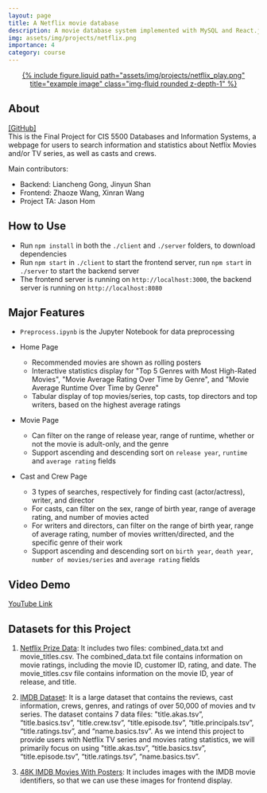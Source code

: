 ```yaml
---
layout: page
title: A Netflix movie database
description: A movie database system implemented with MySQL and React.js.
img: assets/img/projects/netflix.png
importance: 4
category: course
---
```


<div class="row" align="center">
    <a href="https://www.youtube.com/watch?v=_Wl4nhkr4nI" title="Demo">
        <div class="col-sm mt-3 mt-md-0">
            {% include figure.liquid path="assets/img/projects/netflix_play.png" title="example image" class="img-fluid rounded z-depth-1" %}
        </div>
    </a>
</div>

## About
[\[GitHub\]](https://github.com/RickyWang1020/Netflix_Searching-Recommendation_Web) <br>
This is the Final Project for CIS 5500 Databases and Information Systems, a webpage for users to search information and statistics about Netflix Movies and/or TV series, as well as casts and crews. <br>

Main contributors: <br>

- Backend: Liancheng Gong, Jinyun Shan
- Frontend: Zhaoze Wang, Xinran Wang
- Project TA: Jason Hom

## How to Use

- Run `npm install` in both the `./client` and `./server` folders, to download dependencies
- Run `npm start` in `./client` to start the frontend server, run `npm start` in `./server` to start the backend server
- The frontend server is running on `http://localhost:3000`, the backend server is running on `http://localhost:8080`

## Major Features

- `Preprocess.ipynb` is the Jupyter Notebook for data preprocessing

- Home Page
  - Recommended movies are shown as rolling posters
  - Interactive statistics display for "Top 5 Genres with Most High-Rated Movies", "Movie Average Rating Over Time by Genre", and "Movie Average Runtime Over Time by Genre"
  - Tabular display of top movies/series, top casts, top directors and top writers, based on the highest average ratings

- Movie Page
  - Can filter on the range of release year, range of runtime, whether or not the movie is adult-only, and the genre
  - Support ascending and descending sort on `release year`, `runtime` and `average rating` fields

- Cast and Crew Page
  - 3 types of searches, respectively for finding cast (actor/actress), writer, and director
  - For casts, can filter on the sex, range of birth year, range of average rating, and number of movies acted
  - For writers and directors, can filter on the range of birth year, range of average rating, number of movies written/directed, and the specific genre of their work
  - Support ascending and descending sort on `birth year`, `death year`, `number of movies/series` and `average rating` fields

## Video Demo

[YouTube Link](https://youtu.be/_Wl4nhkr4nI) <br>

## Datasets for this Project
1. [Netflix Prize Data](https://www.kaggle.com/datasets/netflix-inc/netflix-prize-data?select=README): It includes two files: combined_data.txt and movie_titles.csv. The combined_data.txt file contains information on movie ratings, including the movie ID, customer ID, rating, and date. The movie_titles.csv file contains information on the movie ID, year of release, and title.

2. [IMDB Dataset](https://www.imdb.com/interfaces/): It is a large dataset that contains the reviews, cast information, crews, genres, and ratings of over 50,000 of movies and tv series. The dataset contains 7 data files: "title.akas.tsv”, “title.basics.tsv”, “title.crew.tsv”, “title.episode.tsv”, “title.principals.tsv”, “title.ratings.tsv”, and “name.basics.tsv”. As we intend this project to provide users with Netflix TV series and movies rating statistics, we will primarily focus on using "title.akas.tsv”, “title.basics.tsv”, “title.episode.tsv”, “title.ratings.tsv”, “name.basics.tsv”. 

3. [48K IMDB Movies With Posters](https://www.kaggle.com/datasets/rezaunderfit/48k-imdb-movies-with-posters): It includes images with the IMDB movie identifiers, so that we can use these images for frontend display.
